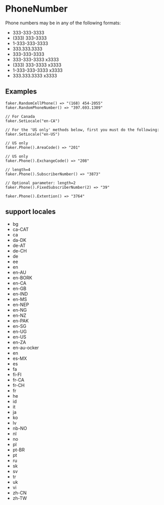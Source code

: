 # PhoneNumber

Phone numbers may be in any of the following formats:

- 333-333-3333
- (333) 333-3333
- 1-333-333-3333
- 333.333.3333
- 333-333-3333
- 333-333-3333 x3333
- (333) 333-3333 x3333
- 1-333-333-3333 x3333
- 333.333.3333 x3333

## Examples

```
faker.RandomCellPhone() => "(168) 454-2055"
faker.RandomPhoneNumber() => "397.693.1309"

// For Canada
faker.SetLocale("en-CA")

// For the 'US only' methods below, first you must do the following:
faker.SetLocale("en-US")

// US only
faker.Phone().AreaCode() => "201"

// US only
faker.Phone().ExchangeCode() => "208"

// length=4
faker.Phone().SubscriberNumber() => "3873"

// Optional parameter: length=2
faker.Phone().FixedSubscriberNumber(2) => "39"

faker.Phone().Extention() => "3764"
```

## support locales

- bg
- ca-CAT
- ca
- da-DK
- de-AT
- de-CH
- de
- ee
- en
- en-AU
- en-BORK
- en-CA
- en-GB
- en-IND
- en-MS
- en-NEP
- en-NG
- en-NZ
- en-PAK
- en-SG
- en-UG
- en-US
- en-ZA
- en-au-ocker
- en
- es-MX
- es
- fa
- fi-FI
- fr-CA
- fr-CH
- fr
- he
- id
- it
- ja
- ko
- lv
- nb-NO
- nl
- no
- pl
- pt-BR
- pt
- ru
- sk
- sv
- tr
- uk
- vi
- zh-CN
- zh-TW
